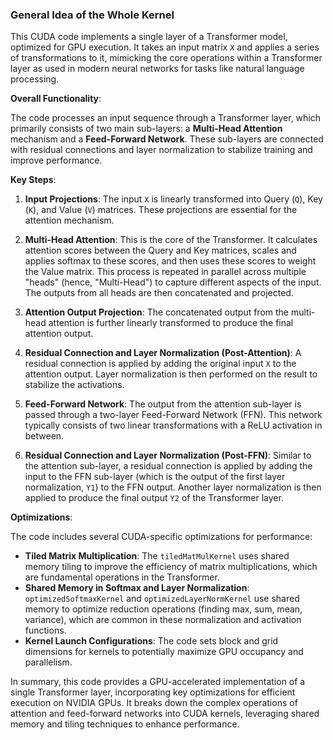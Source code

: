 ### **General Idea of the Whole Kernel**

This CUDA code implements a single layer of a Transformer model, optimized for GPU execution. It takes an input matrix `X` and applies a series of transformations to it, mimicking the core operations within a Transformer layer as used in modern neural networks for tasks like natural language processing.

**Overall Functionality**:

The code processes an input sequence through a Transformer layer, which primarily consists of two main sub-layers: a **Multi-Head Attention** mechanism and a **Feed-Forward Network**.  These sub-layers are connected with residual connections and layer normalization to stabilize training and improve performance.

**Key Steps**:

1.  **Input Projections**: The input `X` is linearly transformed into Query (`Q`), Key (`K`), and Value (`V`) matrices. These projections are essential for the attention mechanism.

2.  **Multi-Head Attention**: This is the core of the Transformer. It calculates attention scores between the Query and Key matrices, scales and applies softmax to these scores, and then uses these scores to weight the Value matrix. This process is repeated in parallel across multiple "heads" (hence, "Multi-Head") to capture different aspects of the input. The outputs from all heads are then concatenated and projected.

3.  **Attention Output Projection**: The concatenated output from the multi-head attention is further linearly transformed to produce the final attention output.

4.  **Residual Connection and Layer Normalization (Post-Attention)**: A residual connection is applied by adding the original input `X` to the attention output. Layer normalization is then performed on the result to stabilize the activations.

5.  **Feed-Forward Network**: The output from the attention sub-layer is passed through a two-layer Feed-Forward Network (FFN). This network typically consists of two linear transformations with a ReLU activation in between.

6.  **Residual Connection and Layer Normalization (Post-FFN)**: Similar to the attention sub-layer, a residual connection is applied by adding the input to the FFN sub-layer (which is the output of the first layer normalization, `Y1`) to the FFN output.  Another layer normalization is then applied to produce the final output `Y2` of the Transformer layer.

**Optimizations**:

The code includes several CUDA-specific optimizations for performance:

*   **Tiled Matrix Multiplication**: The `tiledMatMulKernel` uses shared memory tiling to improve the efficiency of matrix multiplications, which are fundamental operations in the Transformer.
*   **Shared Memory in Softmax and Layer Normalization**:  `optimizedSoftmaxKernel` and `optimizedLayerNormKernel` use shared memory to optimize reduction operations (finding max, sum, mean, variance), which are common in these normalization and activation functions.
*   **Kernel Launch Configurations**: The code sets block and grid dimensions for kernels to potentially maximize GPU occupancy and parallelism.

In summary, this code provides a GPU-accelerated implementation of a single Transformer layer, incorporating key optimizations for efficient execution on NVIDIA GPUs. It breaks down the complex operations of attention and feed-forward networks into CUDA kernels, leveraging shared memory and tiling techniques to enhance performance.
